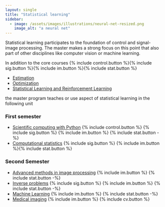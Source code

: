 ```yaml
---
layout: single
title: "Statistical learning"
sidebar:
  - image: /assets/images/illustrations/neural-net-resized.png
    image_alt: "a neural net"
---
```


Statistical learning participates to the foundation of control and signal-image
processing. The master makes a strong focus on this point that also part of other
disciplines like computer vision or machine learning.

In addition to the core courses {% include control.button %}{% include sig.button %}{% include im.button %}{% include stat.button %}

- [Estimation](/ue/estimation)
- [Optimization](/ue/optimisation)
- [Statistical Learning and Reinforcement Learning](/ue/stat-learning-rl)

the master program teaches or use aspect of statistical learning in the following unit

### First semester

- [Scientific computing with Python](/ue/scientific-python) {% include control.button %} {% include sig.button %} {% include im.button %} {% include stat.button -%}
- [Computational statistics](/ue/comp-stat) {% include sig.button %} {% include im.button %}{% include stat.button %}

### Second Semester

- [Advanced methods in image processing](/ue/adv-im) {% include im.button %} {% include stat.button -%}
- [Inverse problems](/ue/inv-problems) {% include sig.button %} {% include im.button %} {% include stat.button -%}
- [Machine Learning](/ue/machine-learning) {% include im.button %} {% include stat.button -%}
- [Medical imaging](/ue/medical-im) {% include im.button %} {% include cv.button %}
